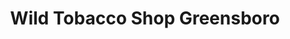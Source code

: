 ---
title: "Wild Tobacco Shop Greensboro"
url: /greensboro/wild-tobacco-shop-greensboro/
shop: tobacco
---